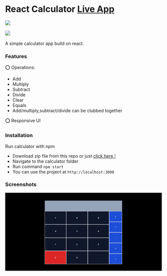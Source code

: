 
# React Calculator <a href="https://reactcalculator-project.netlify.app/" target="_blank">Live App</a>

![](https://img.shields.io/badge/Reactjs-♥-brightgreen)

![](https://img.shields.io/badge/Tailwind-CSS-orange)

A simple calculator app build on react.

### Features

⭕ Operations:
   * Add
   * Multiply
   * Subtract
   * Divide
   * Clear
   * Equals
   * Add/multiply,subtract/divide can be clubbed together

⭕ Responsive UI


### Installation

Run calculator with npm

   * Download zip file from this repo or just <a href="https://github.com/9Yogesh9/calculator/archive/refs/heads/main.zip" target="_blank">click here !</a>
   * Navigate to the calculator folder
   * Run command ``` npm start ```
   * You can use the project at ``` http://localhost:3000 ```
   

### Screenshots

![App Screenshot](https://raw.githubusercontent.com/9Yogesh9/calculator/main/public/App%20Screenshot.png)

